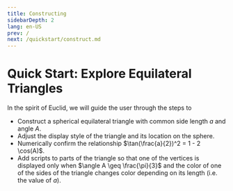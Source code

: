 ```yaml
---
title: Constructing
sidebarDepth: 2
lang: en-US
prev: /
next: /quickstart/construct.md
---
```


# Quick Start: Explore Equilateral Triangles

In the spirit of Euclid, we will guide the user through the steps to

- Construct a spherical equilateral triangle with common
  side length $a$ and angle $A$.
- Adjust the display style of the triangle and its location on the sphere.
- Numerically confirm the relationship $\tan(\frac{a}{2})^2 = 1 - 2 \cos(A)$.
- Add scripts to parts of the triangle so that one of the vertices is displayed only when $\angle A \geq \frac{\pi}{3}$ and the color of one of the sides of the triangle changes color depending on its length (i.e. the value of $a$).
